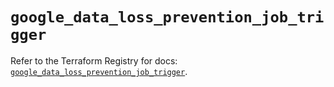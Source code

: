 # `google_data_loss_prevention_job_trigger`

Refer to the Terraform Registry for docs: [`google_data_loss_prevention_job_trigger`](https://registry.terraform.io/providers/hashicorp/google-beta/6.49.3/docs/resources/google_data_loss_prevention_job_trigger).
